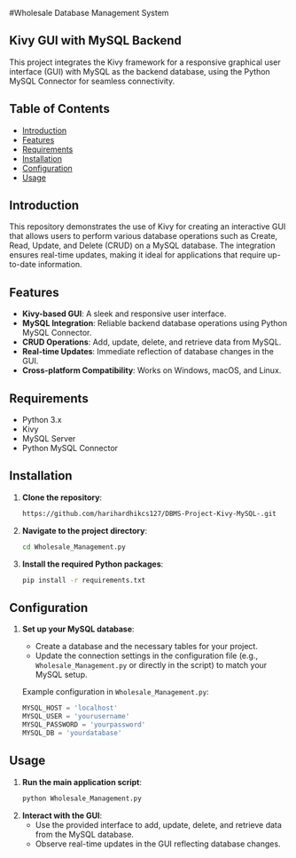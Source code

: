 #Wholesale Database Management System

## Kivy GUI with MySQL Backend

This project integrates the Kivy framework for a responsive graphical user interface (GUI) with MySQL as the backend database, using the Python MySQL Connector for seamless connectivity.

## Table of Contents
- [Introduction](#introduction)
- [Features](#features)
- [Requirements](#requirements)
- [Installation](#installation)
- [Configuration](#configuration)
- [Usage](#usage)

## Introduction
This repository demonstrates the use of Kivy for creating an interactive GUI that allows users to perform various database operations such as Create, Read, Update, and Delete (CRUD) on a MySQL database. The integration ensures real-time updates, making it ideal for applications that require up-to-date information.

## Features
- **Kivy-based GUI**: A sleek and responsive user interface.
- **MySQL Integration**: Reliable backend database operations using Python MySQL Connector.
- **CRUD Operations**: Add, update, delete, and retrieve data from MySQL.
- **Real-time Updates**: Immediate reflection of database changes in the GUI.
- **Cross-platform Compatibility**: Works on Windows, macOS, and Linux.

## Requirements
- Python 3.x
- Kivy
- MySQL Server
- Python MySQL Connector

## Installation
1. **Clone the repository**:
    ```sh
    https://github.com/harihardhikcs127/DBMS-Project-Kivy-MySQL-.git
    ```
2. **Navigate to the project directory**:
    ```sh
    cd Wholesale_Management.py
    ```
3. **Install the required Python packages**:
    ```sh
    pip install -r requirements.txt
    ```

## Configuration
1. **Set up your MySQL database**:
    - Create a database and the necessary tables for your project.
    - Update the connection settings in the configuration file (e.g., `Wholesale_Management.py` or directly in the script) to match your MySQL setup.

    Example configuration in `Wholesale_Management.py`:
    ```python
    MYSQL_HOST = 'localhost'
    MYSQL_USER = 'yourusername'
    MYSQL_PASSWORD = 'yourpassword'
    MYSQL_DB = 'yourdatabase'
    ```

## Usage
1. **Run the main application script**:
    ```sh
    python Wholesale_Management.py
    ```
2. **Interact with the GUI**:
    - Use the provided interface to add, update, delete, and retrieve data from the MySQL database.
    - Observe real-time updates in the GUI reflecting database changes.
